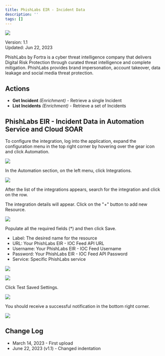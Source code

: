 ```yaml
---
title: PhishLabs EIR - Incident Data
description: ''
tags: []
---
```


![](/img/platform-services/automation-service/app-central/logos/phishlabs-eir-incident-data.png)

Version: 1.1  
Updated: Jun 22, 2023

PhishLabs by Fortra is a cyber threat intelligence company that delivers Digital Risk Protection through curated threat intelligence and complete mitigation. PhishLabs provides brand impersonation, account takeover, data leakage and social media threat protection.

## Actions

* **Get Incident** *(Enrichment)* - Retrieve a single Incident
* **List Incidents** *(Enrichment)* - Retrieve a set of Incidents

## PhishLabs EIR - Incident Data in Automation Service and Cloud SOAR

To configure the integration, log into the application, expand the configuration menu in the top right corner by hovering over the gear icon and click Automation.

![](/img/platform-services/automation-service/app-central/integrations/phishlabs-eir-incident-data/phishlabs-eir-incident-data-1.png)

In the Automation section, on the left menu, click Integrations.

![](/img/platform-services/automation-service/app-central/integrations/phishlabs-eir-incident-data/phishlabs-eir-incident-data-2.png)

After the list of the integrations appears, search for the integration and click on the row.

The integration details will appear. Click on the "+" button to add new Resource.

 ![](/img/platform-services/automation-service/app-central/integrations/phishlabs-eir-incident-data/phishlabs-eir-incident-data-3.png)

Populate all the required fields (\*) and then click Save.

* Label: The desired name for the resource
* URL: Your PhishLabs EIR - IOC Feed API URL
* Username: Your PhishLabs EIR - IOC Feed Username
* Password: Your PhishLabs EIR - IOC Feed API Password
* Service: Specific PhishLabs service

![](/img/platform-services/automation-service/app-central/integrations/phishlabs-eir-incident-data/phishlabs-eir-incident-data-4.png)

  


![](/img/platform-services/automation-service/app-central/integrations/phishlabs-eir-incident-data/phishlabs-eir-incident-data-5.png)

Click Test Saved Settings.

![](/img/platform-services/automation-service/app-central/integrations/phishlabs-eir-incident-data/phishlabs-eir-incident-data-6.png)

You should receive a successful notification in the bottom right corner.

![](/img/platform-services/automation-service/app-central/integrations/phishlabs-eir-incident-data/phishlabs-eir-incident-data-7.png)

## Change Log

* March 14, 2023 - First upload
* June 22, 2023 (v1.1) - Changed indentation
